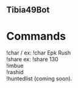 ## Tibia49Bot

# Commands

<p>
    !char / ex: !char Epk Rush <br />
    !share ex: !share 130 <br />
    !imbue <br />
    !rashid <br />
    !huntedlist (coming soon).
</p>
